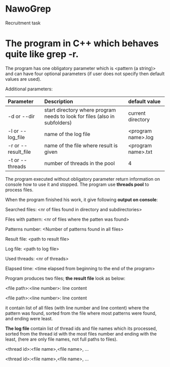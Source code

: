 # NawoGrep

Recruitment task

# The program in C++ which behaves quite like grep -r.

The program has one obligatory parameter which is <pattern (a string)> and can have four optional parameters (if user does not specify then default values are used).

Additional parameters:

| Parameter           | Description                                                                | default value        |
| :------------------ | :------------------------------------------------------------------------- | :------------------- |
| -d or --dir         | start directory where program needs to look for files (also in subfolders) | current directory    |
| -l or --log_file    | name of the log file                                                       | \<program name>\.log |
| -r or --result_file | name of the file where result is given                                     | \<program name>\.txt |
| -t or --threads     | number of threads in the pool                                              | 4                    |

The program executed without obligatory parameter return information on console how to use it and stopped. The program use **threads pool** to process files.

When the program finished his work, it give following **output on console**:

Searched files: \<nr of files found in directory and subdirectories>

Files with pattern: \<nr of files where the patten was found>

Patterns number: \<Number of patterns found in all files>

Result file: \<path to result file>

Log file: \<path to log file>

Used threads: \<nr of threads>

Elapsed time: \<time elapsed from beginning to the end of the program>

Program produces two files; **the result file** look as below:

\<file path>\:\<line number>\: line content

\<file path>\:\<line number>\: line content

it contain list of all files (with line number and line content) where the pattern was found, sorted from the file where most patterns were found, and ending were least.

**The log file** contain list of thread ids and file names which its processed, sorted from the thread id with the most files number and ending with the least, (here are only file names, not full paths to files).

\<thread id>\:\<file name>\,\<file name>\, ...

\<thread id>\:\<file name>\,\<file name>\, ...
